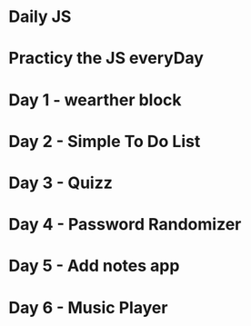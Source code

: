 # Daily JS
# Practicу the JS everyDay

# Day 1 - wearther block
# Day 2 - Simple To Do List
# Day 3 - Quizz
# Day 4 - Password Randomizer
# Day 5 - Add notes app
# Day 6 - Music Player

